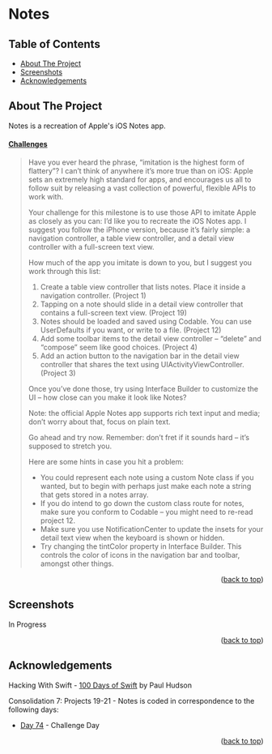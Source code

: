 # Notes


<!-- Table of Contents -->
## Table of Contents
* [About The Project](#about-the-project)
* [Screenshots](#screenshots)
* [Acknowledgements](#acknowledgements)


<!-- ABOUT THE PROJECT -->
## About The Project

Notes is a recreation of Apple's iOS Notes app.

#### [Challenges](https://www.hackingwithswift.com/guide/8/3/challenge)
>Have you ever heard the phrase, “imitation is the highest form of flattery”? I can’t think of anywhere it’s more true than on iOS: Apple sets an extremely high standard for apps, and encourages us all to follow suit by releasing a vast collection of powerful, flexible APIs to work with.
>
>Your challenge for this milestone is to use those API to imitate Apple as closely as you can: I’d like you to recreate the iOS Notes app. I suggest you follow the iPhone version, because it’s fairly simple: a navigation controller, a table view controller, and a detail view controller with a full-screen text view.
>
>How much of the app you imitate is down to you, but I suggest you work through this list:
>
>1. Create a table view controller that lists notes. Place it inside a navigation controller. (Project 1)
>2. Tapping on a note should slide in a detail view controller that contains a full-screen text view. (Project 19)
>3. Notes should be loaded and saved using Codable. You can use UserDefaults if you want, or write to a file. (Project 12)
>4. Add some toolbar items to the detail view controller – “delete” and “compose” seem like good choices. (Project 4)
>5. Add an action button to the navigation bar in the detail view controller that shares the text using UIActivityViewController. (Project 3)
>
>Once you’ve done those, try using Interface Builder to customize the UI – how close can you make it look like Notes?
>
>Note: the official Apple Notes app supports rich text input and media; don’t worry about that, focus on plain text.
>
>Go ahead and try now. Remember: don’t fret if it sounds hard – it’s supposed to stretch you.
>
>Here are some hints in case you hit a problem:
>
>- You could represent each note using a custom Note class if you wanted, but to begin with perhaps just make each note a string that gets stored in a notes array.
>- If you do intend to go down the custom class route for notes, make sure you conform to Codable – you might need to re-read project 12.
>- Make sure you use NotificationCenter to update the insets for your detail text view when the keyboard is shown or hidden.
>- Try changing the tintColor property in Interface Builder. This controls the color of icons in the navigation bar and toolbar, amongst other things.

<p align="right">(<a href="#top">back to top</a>)</p>


<!-- SCREENSHOTS -->
## Screenshots
In Progress

<p align="right">(<a href="#top">back to top</a>)</p>


<!-- ACKNOWLEDGEMENTS -->
## Acknowledgements
Hacking With Swift - [100 Days of Swift] by Paul Hudson

Consolidation 7: Projects 19-21 - Notes is coded in correspondence to the following days:
* [Day 74] - Challenge Day

<p align="right">(<a href="#top">back to top</a>)</p>



<!-- MARKDOWN LINKS & IMAGES -->
<!-- https://www.markdownguide.org/basic-syntax/#reference-style-links -->
[100 Days of Swift]: https://www.hackingwithswift.com/100 (100 Days of Swift)
[Day 74]: https://www.hackingwithswift.com/100/74
